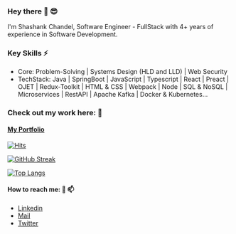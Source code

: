 ### Hey there 👋 😎

I'm Shashank Chandel, Software Engineer - FullStack with 4+ years of experience in Software Development.

### Key Skills ⚡ 
- Core: Problem-Solving | Systems Design (HLD and LLD) | Web Security
- TechStack: Java | SpringBoot | JavaScript | Typescript | React | Preact | OJET | Redux-Toolkit | HTML & CSS | Webpack | Node | SQL & NoSQL | Microservices | RestAPI | Apache Kafka | Docker & Kubernetes...

### Check out my work here: 🔭
#### [My Portfolio](https://shashank-portfolio-one.vercel.app/)



[![Hits](https://hits.seeyoufarm.com/api/count/incr/badge.svg?url=https%3A%2F%2Fshashank-portfolio-one.vercel.app&count_bg=%2379C83D&title_bg=%23555555&icon=&icon_color=%23E7E7E7&title=hits&edge_flat=false)](https://hits.seeyoufarm.com)

[![GitHub Streak](https://streak-stats.demolab.com?user=shashankch&mode=weekly&theme=dark&hide_border=true&fire=571EDD)](https://shashank-portfolio-one.vercel.app/)

[![Top Langs](https://github-readme-stats.vercel.app/api/top-langs/?username=shashankch&exclude_repo=EcomSite&layout=donut-vertical&theme=dark&hide_border=true)](https://shashank-portfolio-one.vercel.app/)

#### How to reach me: 💬 📫
- [Linkedin](https://www.linkedin.com/in/shashank0705/)
- [Mail](shashakchandel@gmail.com)
- [Twitter]()
<!--
**shashankch/shashankch** is a ✨ _special_ ✨ repository because its `README.md` (this file) appears on your GitHub profile.

Here are some ideas to get you started:

- 🔭 I’m currently working on ...
- 🌱 I’m currently learning ...
- 👯 I’m looking to collaborate on ...
- 🤔 I’m looking for help with ...
- 💬 Ask me about ...
- 📫 How to reach me: ...
- 😄 Pronouns: ...
- ⚡ Fun fact: ...
-->
